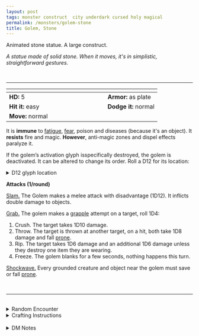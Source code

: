 ```yaml
---
layout: post
tags: monster construct  city underdark cursed holy magical
permalink: /monsters/golem-stone
title: Golem, Stone
---
```


Animated stone statue. A large construct.

_A statue made of solid stone. When it moves, it's in simplistic, straightforward gestures._

<br>

---

|  <span style="display: inline-block; width:250px"></span>  |  |
| -------- | --------|
| **HD:** 5 | **Armor:** as plate  |
| **Hit it:** easy    | **Dodge it:** normal  |
| **Move:** normal    |   | 

It is **immune** to [fatigue](/2020/11/10/extra-rules/#conditions), [fear](/2020/11/10/extra-rules/#conditions), poison and diseases (because it's an object). 
It **resists** fire and magic.
**However**, anti-magic zones and dispel effects paralyze it.

If the golem’s activation glyph isspecifically destroyed, the golem is deactivated. It can be altered to change its order. Roll a D12 for its location:
<details markdown="1">
<summary>D12 glyph location</summary>
1. Left Palm
1. Right Palm.
1. Sole of the Left Foot.
1. Sole of the Right Foot.
1. Inside of the Left Thigh.
1. Inside of the Right Thigh.
1. Left Armpit.
1. Right Armpit.
1. Top of the Head.
1. Nape.
</details>

**Attacks (1/round)**

<ins>Slam.</ins> The Golem makes a melee attack with disadvantage (1D12). It inflicts double damage to objects.

<ins>Grab.</ins> The golem makes a [grapple](/2020/11/10/extra-rules/#conditions) attempt on a target, roll 1D4:
1. Crush. The target takes 1D10 damage.
1. Throw. The target is thrown at another target, on a hit, both take 1D8 damage and fall [prone](/2020/11/10/extra-rules/#conditions).
1. Rip. The target takes 1D6 damage and an additional 1D6 damage unless they destroy one item they are wearing.
1. Freeze. The golem blanks for a few seconds, nothing happens this turn.

<ins>Shockwave.</ins> Every grounded creature and object near the golem must save or fall [prone](/2020/11/10/extra-rules/#conditions).

<br>

---

<br>

<details markdown="1">
<summary>Random Encounter</summary>

1. **Monster:** 1 stone golem.
1. **Lair:** A stone alcove engraved with arcane runes. <br>    &nbsp; OR <br>    **Omen:** Very, very heavy footsteps.
1. **Spoor:** An object that is guarded by the golem.
1. **Tracks:** Very straight, very heavy foot tracks.
1. **Trace:** A stone statue.
1. **Trace:** A boulder that could only have been moved by a colossal strength.
</details>

<details markdown="1">
<summary>Crafting Instructions</summary>

Creating a stone golem takes 5 Spell Dice and the equivalent of 5 [bags of gold](/2024/06/26/currency/) in stone. Roll 1D6 to know the result. Add 1 to your roll for each additional Spell Die spent.

1. Explodes (4D6)
1. Berserk.
1. Will work for 1 mission.
1. Roll again after the next mission.
1. Very vulnerable glyph location.
1. It is perfectly under your control.
</details>

<br>

<details markdown="1">
<summary>DM Notes</summary>
This is a streamlining of Arnold K's amazing take on the [golem](https://goblinpunch.blogspot.com/2019/11/golems.html). Traditionally, stone golems have a slow ability, which never made sense to me, so I added a shockwave that allows it to prevent unsuspecting adventurers from running away. — SaltyGoo
</details>
